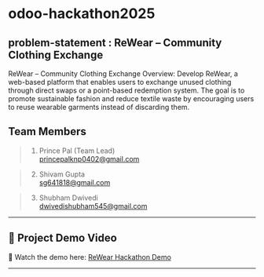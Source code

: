 # odoo-hackathon2025

## problem-statement : ReWear – Community Clothing Exchange

<p>ReWear – Community Clothing Exchange
Overview:
Develop ReWear, a web-based platform that enables users to exchange unused clothing
through direct swaps or a point-based redemption system. The goal is to promote sustainable
fashion and reduce textile waste by encouraging users to reuse wearable garments instead of
discarding them.</p>


## Team Members

> 1. Prince Pal (Team Lead) <br>  princepalknp0402@gmail.com    

> 2. Shivam Gupta <br> sg641818@gmail.com

> 3. Shubham Dwivedi <br> dwivedishubham545@gmail.com


---

## 🔗 Project Demo Video  
🎥 Watch the demo here: [ReWear Hackathon Demo](https://drive.google.com/file/d/1OrE_YNsCoUqCCbQp7zB3DlpUP6_IJhlk/view)

---
